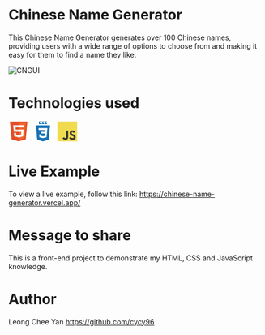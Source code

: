 # Chinese Name Generator
This Chinese Name Generator generates over 100 Chinese names, providing users with a wide range of options to choose from and making it easy for them to find a name they like.

![CNGUI](https://github.com/cycy96/Chinese-Name-Generator/assets/127811480/0f6934e7-0fd2-4bf5-b08f-c1b588d07297)

# Technologies used
<div>
   <img src="https://github.com/devicons/devicon/blob/master/icons/html5/html5-original.svg" title="HTML5" alt="HTML" width="40" height="40"/>&nbsp;
  <img src="https://github.com/devicons/devicon/blob/master/icons/css3/css3-plain-wordmark.svg"  title="CSS3" alt="CSS" width="40" height="40"/>&nbsp;
  <img src="https://github.com/devicons/devicon/blob/master/icons/javascript/javascript-original.svg" title="JavaScript" alt="JavaScript" width="40" height="40"/>&nbsp;
</div>

# Live Example
To view a live example, follow this link: https://chinese-name-generator.vercel.app/

# Message to share
This is a front-end project to demonstrate my HTML, CSS and JavaScript knowledge.

# Author
Leong Chee Yan
https://github.com/cycy96
